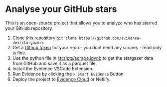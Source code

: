 # Analyse your GitHub stars

This is an open-source project that allows you to analyze who has starred your GitHub repository.

1. Clone this repository `git clone https://github.com/evidence-dev/stargazers`
1. Get a [Github token](https://github.com/settings/tokens?type=beta) for your repo - you dont need any scopes - read only is fine.
1. Use the python file in [/scripts/scrape.ipynb](/scripts/scrape.ipynb) to get the stargazer data from GitHub and save it as a parquet file.
2. Install the Evidence VSCode Extension.
3. Run Evidence by clicking the `> Start Evidence` Button.
4. Deploy the project to [Evidence Cloud](https://evidence.dev/cloud) or Netlify.